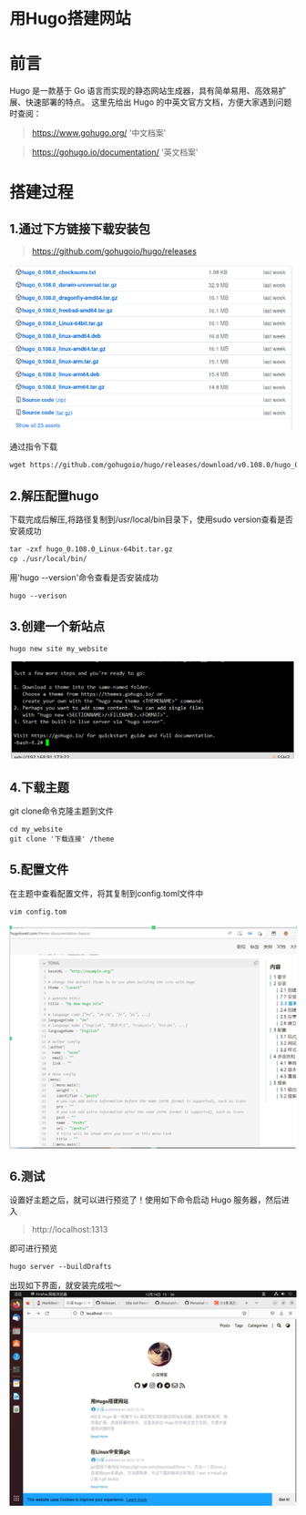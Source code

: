 # 用Hugo搭建网站


# 前言 

Hugo 是一款基于 Go 语言而实现的静态网站生成器，具有简单易用、高效易扩展、快速部署的特点。
这里先给出 Hugo 的中英文官方文档，方便大家遇到问题时查阅：
> https://www.gohugo.org/          '中文档案'

> https://gohugo.io/documentation/ '英文档案'

# 搭建过程
## 1.通过下方链接下载安装包 
>  https://github.com/gohugoio/hugo/releases

![](/images/p5.png)



通过指令下载
```markdown
wget https://github.com/gohugoio/hugo/releases/download/v0.108.0/hugo_0.108.0_Linux-64bit.tar.gz
```

## 2.解压配置hugo
下载完成后解压,将路径复制到/usr/local/bin目录下，使用sudo version查看是否安装成功
```markdown
tar -zxf hugo_0.108.0_Linux-64bit.tar.gz
cp ./usr/local/bin/
```
用'hugo --version'命令查看是否安装成功
```markdown
hugo --verison
```
## 3.创建一个新站点
```markdown
hugo new site my_website
```
![](/images/p6.png)

## 4.下载主题
git clone命令克隆主题到文件
```markdown
cd my_website
git clone '下载连接' /theme
```
## 5.配置文件
在主题中查看配置文件，将其复制到config.toml文件中
```markdown
vim config.tom
```
![](/images/p7.png)

## 6.测试
设置好主题之后，就可以进行预览了！使用如下命令启动 Hugo 服务器，然后进入  
> http://localhost:1313  

即可进行预览
```markdown
hugo server --buildDrafts
```
出现如下界面，就安装完成啦～
![](/images/p8.png)

